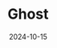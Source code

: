 ---  
layout: startup_page  
title: "Ghost"  
id: "ghst.io"  
permalink: "/ghostghst.io10152024/"  
website: "https://ghst.io/"  
funding_round: "Series C"  
funding_amount: "$40M"  
investors: "L Catterton, USV, Cathay Innovation, Equal Ventures, Eniac"  
about: "Ghost is a B2B marketplace connecting leading brands and retailers, offering a seamless digital experience for buying and selling surplus and wholesale inventory. Its platform provides a one-stop solution for brands to access new channels and geographies, while ensuring brand control and integrity. Ghost aims to be the most trusted inventory solution for top brands globally."  
markets: "Retail, Apparel, Footwear, Beauty, Home Goods, Marketplace, Retail Technology, Software"  
hq: "Los Angeles, California, United States"  
founded_year: "2021"  
linkedin: "https://www.linkedin.com/company/ghosts-inc"  
twitter: "https://twitter.com/ghst_io"  
instagram: ""  
facebook: ""  
crunchbase: "https://www.crunchbase.com/organization/ghost-4ac1"  
pitchbook: "https://pitchbook.com/profiles/company/501775-84"  

date_display: "15-Oct-2024"  
date: "2024-10-15"

# SEO Optimization  
meta_title: "Ghost - Series C Funding ($40M)"  
meta_description: "Ghost, Ghost is a B2B marketplace connecting leading brands and retailers, offering a seamless digital experience for buying and selling surplus and wholesal..."  
meta_keywords: "Ghost, Retail, Apparel, Footwear, Beauty, Home Goods, Marketplace, Retail Technology, Software, Series C funding"  
canonical_url: "https://startup.projectstartups.com/ghostghst.io10152024/"  
---